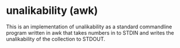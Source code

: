 # unalikability (awk)

This is an implementation of unalikability as a standard commandline program written in awk that takes numbers in to STDIN and writes the unalikability of the collection to STDOUT. 

